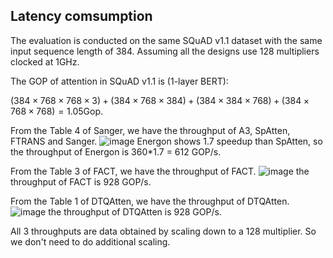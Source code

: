 ## Latency comsumption
The evaluation is conducted on the same SQuAD v1.1 dataset with the same input sequence length of 384.
Assuming all the designs use 128 multipliers clocked at 1GHz.

The GOP of attention in SQuAD v1.1 is (1-layer BERT):

$(384\times768\times768\times3)+(384\times768\times384)+(384\times384\times768)+(384\times768\times768)=1.05$Gop. 

From the Table 4 of Sanger, we have the throughput of A3, SpAtten, FTRANS and Sanger.
![image](https://github.com/sjtu-zhao-lab/SALO/assets/103621266/2e5d7766-68a8-4160-a294-b70a9bc6a0b4)
Energon shows 1.7 speedup than SpAtten, so the throughput of Energon is 360*1.7 = 612 GOP/s.

From the Table 3 of FACT, we have the throughput of FACT.
![image](https://github.com/sjtu-zhao-lab/SALO/assets/103621266/3285ca31-1324-477d-a8bb-f29e7bdf01f2)
the throughput of FACT is 928 GOP/s.

From the Table 1 of DTQAtten, we have the throughput of DTQAtten.
![image](https://github.com/sjtu-zhao-lab/SALO/assets/103621266/e6ec08b3-5c6a-41c3-aede-d1985a8d5b18)
the throughput of DTQAtten is 928 GOP/s.

All 3 throughputs are data obtained by scaling down to a 128 multiplier. So we don't need to do additional scaling.


